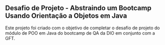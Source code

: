 ## Desafio de Projeto - Abstraindo um Bootcamp Usando Orientação a Objetos em Java

Este projeto foi criado com o objetivo de completar o desafio de projeto do módulo de POO em Java do bootcamp de QA da DIO em conjunto com a GFT.